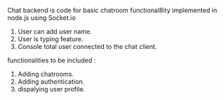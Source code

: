 Chat backend is code for basic chatroom functional8ity implemented in node.js
using Socket.io

1. User can add user name.
2. User is typing feature.
3. Console total user connected to the chat client.


functionalities to be included :

1. Adding chatrooms.
2. Adding authentication. 
3. dispalying user profile.